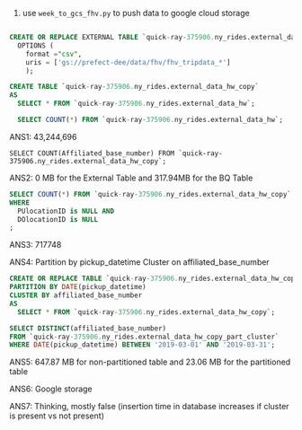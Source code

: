 1. use `week_to_gcs_fhv.py` to push data to google cloud storage 

```sql

CREATE OR REPLACE EXTERNAL TABLE `quick-ray-375906.ny_rides.external_data_hw`
  OPTIONS (
    format ="csv",
    uris = ['gs://prefect-dee/data/fhv/fhv_tripdata_*']
    );

CREATE TABLE `quick-ray-375906.ny_rides.external_data_hw_copy`
AS 
  SELECT * FROM `quick-ray-375906.ny_rides.external_data_hw`;

  SELECT COUNT(*) FROM `quick-ray-375906.ny_rides.external_data_hw`;

```
ANS1: 43,244,696

```
SELECT COUNT(Affiliated_base_number) FROM `quick-ray-375906.ny_rides.external_data_hw_copy`;
```

ANS2: 0 MB for the External Table and 317.94MB for the BQ Table


```sql
SELECT COUNT(*) FROM `quick-ray-375906.ny_rides.external_data_hw_copy`
WHERE 
  PUlocationID is NULL AND
  DOlocationID is NULL
;

```

ANS3: 717748

ANS4: Partition by pickup_datetime Cluster on affiliated_base_number


```sql
CREATE OR REPLACE TABLE `quick-ray-375906.ny_rides.external_data_hw_copy_part_cluster`
PARTITION BY DATE(pickup_datetime)
CLUSTER BY affiliated_base_number
AS 
  SELECT * FROM `quick-ray-375906.ny_rides.external_data_hw_copy`;

SELECT DISTINCT(affiliated_base_number) 
FROM `quick-ray-375906.ny_rides.external_data_hw_copy_part_cluster`
WHERE DATE(pickup_datetime) BETWEEN '2019-03-01' AND '2019-03-31';

```

ANS5: 647.87 MB for non-partitioned table and 23.06 MB for the partitioned table

ANS6: Google storage 

ANS7: Thinking, mostly false (insertion time in database increases if cluster is present vs not present)
